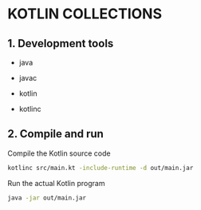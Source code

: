 # KOTLIN COLLECTIONS

## 1. Development tools

- java

- javac

- kotlin

- kotlinc

## 2. Compile and run

Compile the Kotlin source code
```BASH
kotlinc src/main.kt -include-runtime -d out/main.jar
```

Run the actual Kotlin program
```BASH
java -jar out/main.jar
```
